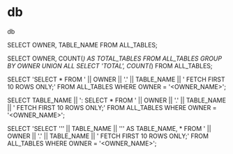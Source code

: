 # db
db

SELECT OWNER, TABLE_NAME FROM ALL_TABLES;

SELECT OWNER, COUNT(*) AS TOTAL_TABLES FROM ALL_TABLES GROUP BY OWNER UNION ALL SELECT 'TOTAL', COUNT(*) FROM ALL_TABLES;


SELECT 'SELECT * FROM ' || OWNER || '.' || TABLE_NAME || ' FETCH FIRST 10 ROWS ONLY;' FROM ALL_TABLES WHERE OWNER = '<OWNER_NAME>';


SELECT TABLE_NAME || ': SELECT * FROM ' || OWNER || '.' || TABLE_NAME || ' FETCH FIRST 10 ROWS ONLY;' FROM ALL_TABLES WHERE OWNER = '<OWNER_NAME>';



SELECT 'SELECT ''' || TABLE_NAME || ''' AS TABLE_NAME, * FROM ' || OWNER || '.' || TABLE_NAME || ' FETCH FIRST 10 ROWS ONLY;' 
FROM ALL_TABLES 
WHERE OWNER = '<OWNER_NAME>';
